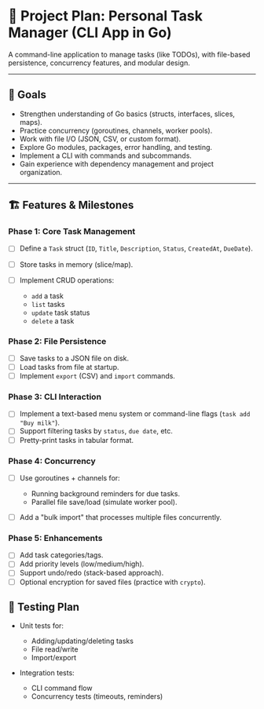 # 📌 Project Plan: Personal Task Manager (CLI App in Go)

A command-line application to manage tasks (like TODOs), with file-based persistence, concurrency features, and modular design.

---

## 🎯 Goals

* Strengthen understanding of Go basics (structs, interfaces, slices, maps).
* Practice concurrency (goroutines, channels, worker pools).
* Work with file I/O (JSON, CSV, or custom format).
* Explore Go modules, packages, error handling, and testing.
* Implement a CLI with commands and subcommands.
* Gain experience with dependency management and project organization.

---

## 🏗️ Features & Milestones

### **Phase 1: Core Task Management**

* [ ] Define a `Task` struct (`ID`, `Title`, `Description`, `Status`, `CreatedAt`, `DueDate`).
* [ ] Store tasks in memory (slice/map).
* [ ] Implement CRUD operations:

  * `add` a task
  * `list` tasks
  * `update` task status
  * `delete` a task

### **Phase 2: File Persistence**

* [ ] Save tasks to a JSON file on disk.
* [ ] Load tasks from file at startup.
* [ ] Implement `export` (CSV) and `import` commands.

### **Phase 3: CLI Interaction**

* [ ] Implement a text-based menu system or command-line flags (`task add "Buy milk"`).
* [ ] Support filtering tasks by `status`, `due date`, etc.
* [ ] Pretty-print tasks in tabular format.

### **Phase 4: Concurrency**

* [ ] Use goroutines + channels for:

  * Running background reminders for due tasks.
  * Parallel file save/load (simulate worker pool).
* [ ] Add a "bulk import" that processes multiple files concurrently.

### **Phase 5: Enhancements**

* [ ] Add task categories/tags.
* [ ] Add priority levels (low/medium/high).
* [ ] Support undo/redo (stack-based approach).
* [ ] Optional encryption for saved files (practice with `crypto`).

## 🧪 Testing Plan

* Unit tests for:

  * Adding/updating/deleting tasks
  * File read/write
  * Import/export
* Integration tests:

  * CLI command flow
  * Concurrency tests (timeouts, reminders)

